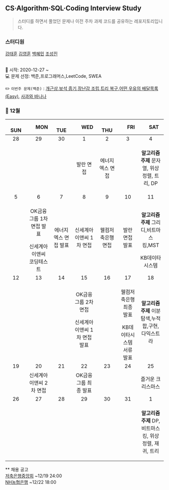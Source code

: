 ## CS·Algorithm·SQL·Coding Interview Study
<blockquote>스터디를 하면서 풀었던 문제나 이전 주차 과제 코드를 공유하는 레포지토리입니다.</blockquote>

### 스터디원

[강태훈](https://github.com/shuttlecock0) [김영훈](https://github.com/kim0hoon) [백혜민](https://github.com/HyeminBaek) [조성진](https://github.com/noel7781)

<br> 📌 시작: 2020-12-27 ~
<br> 💻 문제 선정: 백준,프로그래머스,LeetCode, SWEA

✏️ `이번주 문제(백준)` : [개근상](https://www.acmicpc.net/problem/1563),[보석 줍기](https://www.acmicpc.net/problem/2001),[장난감 조립](https://www.acmicpc.net/problem/2637),[트리 복구](https://www.acmicpc.net/problem/6597),[어떤 우유의 배달목록 (Easy)](https://www.acmicpc.net/problem/23835), [사과와 바나나](https://www.acmicpc.net/problem/3114)

<h3> 📅 12월 </h3>


|　  SUN　  |　  MON　  |　  TUE　  |　  WED　  |　  THU　  |　  FRI　  |　  SAT　  |
|:---:|:---:|:---:|:---:|:---:|:---:|:---:|
|   28   |   29   |   30   |   1   |   2   |   3   |   4   |
||||발란 면접|에너지엑스 면접||<p><b>알고리즘 주제</b> 문자열, 위상정렬, 트리, DP</p>|
|   5   |   6   |   7   |   8   |   9   |   10   |   11   |
||<p>OK금융그룹 1차 면접 발표</p>신세계아이앤씨 코딩테스트|에너지엑스 면접 발표|신세계아이앤씨 1차 면접|웰컴저축은행 면접|발란 면접 발표|<p><b>알고리즘 주제</b> 그리디,비트마스킹,MST</p>KB데이타시스템|
|   12   |   13   |   14   |   15   |   16   |   17   |   18   |
||||OK금융그룹 2차 면접<p>신세계아이앤씨 1차 면접 발표</p>||<p>웰컴저축은행 최종 발표</p>KB데이타시스템 서류 발표|<p><b>알고리즘 주제</b> 이분탐색,누적 합,구현,다익스트라</p>|
|   19   |   20   |   21   |   22   |   23   |   24   |   25   |
||신세계아이앤씨 2차 면접||OK금융그룹 최종 발표|||즐거운 크리스마스|
|   26   |   27   |   28   |   29   |   30   |   31   |   1   |
|||||||<p><b>알고리즘 주제</b> DP, 비트마스킹, 위상정렬, 재귀, 트리</p>|

** 채용 공고
<br>[저축은행중앙회](https://fsb.incruit.com/hire/viewhire.asp?projectid=104) ~12/19 24:00
<br>[NH농협은행](https://oras.jobkorea.co.kr/nhbank/main.asp) ~12/22 18:00

